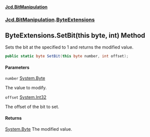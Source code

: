 #### [Jcd.BitManipulation](index 'index')
### [Jcd.BitManipulation](Jcd.BitManipulation 'Jcd.BitManipulation').[ByteExtensions](Jcd.BitManipulation.ByteExtensions 'Jcd.BitManipulation.ByteExtensions')

## ByteExtensions.SetBit(this byte, int) Method

Sets the bit at the specified to 1 and returns the modified value.

```csharp
public static byte SetBit(this byte number, int offset);
```
#### Parameters

<a name='Jcd.BitManipulation.ByteExtensions.SetBit(thisbyte,int).number'></a>

`number` [System.Byte](https://docs.microsoft.com/en-us/dotnet/api/System.Byte 'System.Byte')

The value to modify.

<a name='Jcd.BitManipulation.ByteExtensions.SetBit(thisbyte,int).offset'></a>

`offset` [System.Int32](https://docs.microsoft.com/en-us/dotnet/api/System.Int32 'System.Int32')

The offset of the bit to set.

#### Returns
[System.Byte](https://docs.microsoft.com/en-us/dotnet/api/System.Byte 'System.Byte')
The modified value.